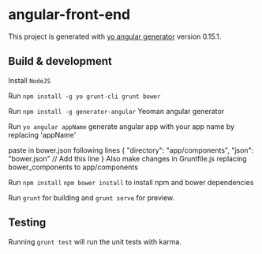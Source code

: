 # angular-front-end

This project is generated with [yo angular generator](https://github.com/yeoman/generator-angular)
version 0.15.1.

## Build & development

Install `NodeJS`

Run `npm install -g yo grunt-cli grunt bower`

Run `npm install -g generator-angular` Yeoman angular generator

Run `yo angular appName` generate angular app with your app name by replacing 'appName'

paste in bower.json following lines
{
    "directory": "app/components",
    "json": "bower.json" // Add this line
}
Also make changes in Gruntfile.js replacing bower_components to app/components

Run `npm install` `npm bower install` to install npm and bower dependencies

Run `grunt` for building and `grunt serve` for preview.

## Testing

Running `grunt test` will run the unit tests with karma.
